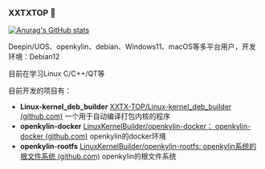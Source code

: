 ### XXTXTOP 👋 

[![Anurag's GitHub stats](https://github-readme-stats-cs9f33izt-xxtxtops-projects.vercel.app/api?username=XXTX-TOP)](https://github.com/anuraghazra/github-readme-stats)

Deepin/UOS、openkylin、debian、Windows11、macOS等多平台用户，开发环境：Debian12

目前在学习Linux C/C++/QT等

目前开发的项目有：

-  **Linux-kernel_deb_builder**  [XXTX-TOP/Linux-kernel_deb_builder (github.com)](https://github.com/XXTX-TOP/Linux-kernel_deb_builder)  一个用于自动编译打包内核的程序
- **openkylin-docker** [LinuxKernelBuilder/openkylin-docker： openkylin-docker (github.com)](https://github.com/LinuxKernelBuilder/openkylin-docker) openkylin的docker环境
- **openkylin-rootfs** [LinuxKernelBuilder/openkylin-rootfs: openkylin系统的根文件系统 (github.com)](https://github.com/LinuxKernelBuilder/openkylin-rootfs)  openkylin的根文件系统
